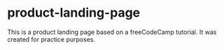 # product-landing-page
This is a product landing page based on a freeCodeCamp tutorial. It was created for practice purposes. 
